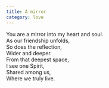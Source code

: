 ```yaml
---
title: A mirror
category: love
---
```


You are a mirror into my heart and soul.  
As our friendship unfolds,  
So does the reflection,  
Wider and deeper.  
From that deepest space,  
I see one Spirit,  
Shared among us,  
Where we truly live.